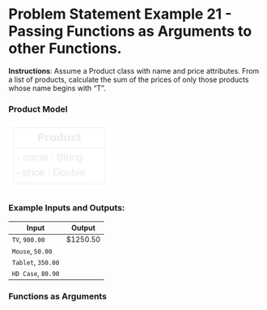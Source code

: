 # Problem Statement Example 21 - Passing Functions as Arguments to other Functions.

**Instructions**: Assume a Product class with name and price attributes. From a list of products, calculate the
sum of the prices of only those products whose name begins with “T”.

### Product Model

![Product Model](https://github.com/souzafcharles/Complete-Java-Object-Oriented-Programming-and-Projects/blob/master/Section_P16_Functional_Programming_and_Lambda_Expressions/ProblemStatementExample21/product-model.png)

### Example Inputs and Outputs:

| **Input**          | **Output** |
|--------------------|------------|
| `TV`, `900.00`     | $1250.50   |
| `Mouse`, `50.00`   |            |
| `Tablet`, `350.00` |            |
| `HD Case`, `80.90` |            |

### Functions as Arguments

```java

```